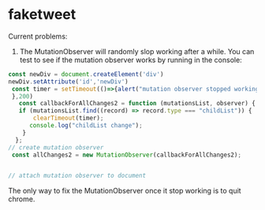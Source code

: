 # faketweet

Current problems:
1. The MutationObserver will randomly slop working after a while. You can test to see if the mutation observer works by running in the console:

```javascript
const newDiv = document.createElement('div')
newDiv.setAttribute('id','newDiv')
 const timer = setTimeout(()=>{alert("mutation observer stopped working");
 },200)
   const callbackForAllChanges2 = function (mutationsList, observer) {
   if (mutationsList.find((record) => record.type === "childList")) {
       clearTimeout(timer);
      console.log("childList change");
    }
  };
// create mutation observer
 const allChanges2 = new MutationObserver(callbackForAllChanges2);


// attach mutation observer to document
```

The only way to fix the MutationObserver once it stop working is to quit chrome.

